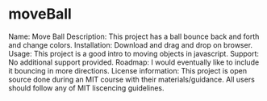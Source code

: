 # moveBall

Name: Move Ball
Description: This project has a ball bounce back and forth and change colors.
Installation: Download and drag and drop on browser. 
Usage: This project is a good intro to moving objects in javascript.
Support: No additional support provided.
Roadmap: I would eventually like to include it bouncing in more directions.
License information: This project is open source done during an MIT course with their materials/guidance. All users should follow any of MIT liscencing guidelines.
